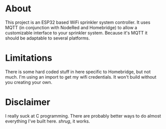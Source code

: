 # About
This project is an ESP32 based WiFi sprinkler system controller. It uses MQTT (in conjunction with NodeRed and Homebridge) to allow a customizable interface to your sprinkler system. Because it's MQTT it should be adaptable to several platforms.

# Limitations
There is some hard coded stuff in here specific to Homebridge, but not much.
I'm using an import to get my wifi credentials. It won't build without you creating your own.

# Disclaimer
I really suck at C programming. There are probably better ways to do almost everything I've built here. *shrug*, it works.